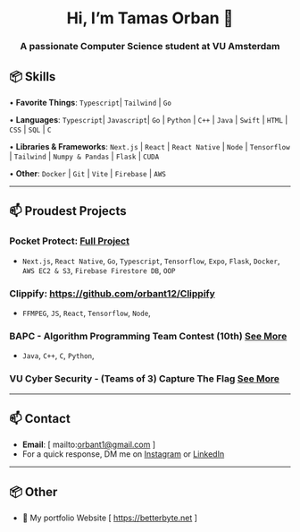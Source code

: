 <h1 align="center">Hi, I’m Tamas Orban 👋</h1>
<h3 align="center">A passionate Computer Science student at VU Amsterdam

## 📦 Skills 
 
• **Favorite Things**: `Typescript`| `Tailwind` | `Go`   
   
• **Languages**: `Typescript`| `Javascript`| `Go` | `Python` | `C++` | `Java` | `Swift` | `HTML` | `CSS` | `SQL` | `C` 

• **Libraries & Frameworks**: `Next.js` | `React` | `React Native` | `Node` | `Tensorflow` | `Tailwind` | `Numpy & Pandas` | `Flask` | `CUDA` 

• **Other**: `Docker` | `Git` | `Vite` | `Firebase` | `AWS` 

--- 
 
## 📫 Proudest Projects

### Pocket Protect: [Full Project](https://github.com/orbant12/PocketProtect)
  - `Next.js`, `React Native`, `Go`, `Typescript`, `Tensorflow`, `Expo`, `Flask`, `Docker`, `AWS EC2 & S3`, `Firebase Firestore DB`, `OOP`
    


### Clippify: https://github.com/orbant12/Clippify
  - `FFMPEG`, `JS`, `React`, `Tensorflow`, `Node`,


### BAPC - Algorithm Programming Team Contest (10th) [See More](https://2023.bapc.eu/contest/)
  - `Java`, `C++`, `C`, `Python`,

### VU Cyber Security - (Teams of 3) Capture The Flag [See More](https://www.vusec.net)
 


---

## 📫 Contact
- **Email**: [ mailto:orbant1@gmail.com ]
- For a quick response, DM me on [Instagram](https://www.instagram.com/mirayatech/) or [LinkedIn](https://www.linkedin.com/in/mirayaabrodi/)
  
---

## 📦 Other
- 📝 My portfolio Website [ https://betterbyte.net ]





